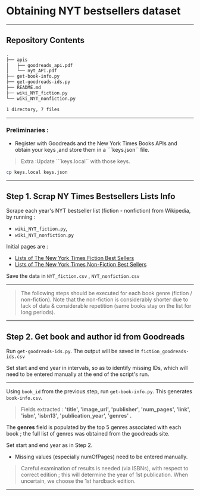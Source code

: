 # Obtaining NYT bestsellers dataset
---
## Repository Contents

```bash
.
├── apis
│   ├── goodreads_api.pdf
│   └── nyt_API.pdf
├── get-book-info.py
├── get-goodreads-ids.py
├── README.md
├── wiki_NYT_fiction.py
└── wiki_NYT_nonfiction.py

1 directory, 7 files
```
---

### Preliminaries :

- Register with Goodreads and the New York Times Books APIs and obtain your keys ,and store them in a ```keys.json`` file. 
> Extra :Update ```keys.local`` with those keys.

```bash
cp keys.local keys.json
```
---
## Step 1. Scrap NY Times Bestsellers Lists Info

Scrape each year's NYT bestseller list (fiction - nonfiction) from Wikipedia, by running :
- ```wiki_NYT_fiction.py```, 
- ```wiki_NYT_nonfiction.py```

Initial pages are :
 - [Lists of The New York Times Fiction Best Sellers](https://en.wikipedia.org/wiki/Lists_of_The_New_York_Times_Fiction_Best_Sellers) 
 - [Lists of The New York Times Non-Fiction Best Sellers](https://en.wikipedia.org/wiki/Lists_of_The_New_York_Times_Non-Fiction_Best_Sellers)

Save the data in ```NYT_fiction.csv``` , ```NYT_nonfiction.csv```

---
> The following steps should be executed for each book genre (fiction / non-fiction). Note that the non-fiction is considerably shorter due to lack of data & considerable repetition (same books stay on the list for long periods).
--- 
## Step 2. Get book and author id from Goodreads

Run ```get-goodreads-ids.py```. The output will be saved in ```fiction_goodreads-ids.csv```

Set start and end year in intervals, so as to identify missing IDs, which will need to be entered manually at the end of the script's  run.

---

Using ```book_id``` from the previous step, run ```get-book-info.py```. This generates ```book-info.csv```. 

> Fields extracted :
**'title', 'image_url', 'publisher', 'num_pages', 'link', 'isbn', 'isbn13', 'publication_year', 'genres' .**

The **genres** field is populated by the top 5 genres associated with each book ; the full list of genres was obtained from the goodreads site. 
 
Set start and end year as in Step 2.

- Missing values (especially numOfPages) need to be entered manually.

> Careful examination of results is needed (via ISBNs), with respect to correct edition ; this will determine the year of 1st publication. When uncertain, we choose the 1st hardback edition.
---

  
